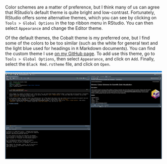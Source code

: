 Color schemes are a matter of preference, but I think many of us can
agree that RStudio’s default theme is quite bright and low-contrast.
Fortunately, RStudio offers some alternative themes, which you can see
by clicking on `Tools > Global Options` in the top ribbon menu in
RStudio. You can then select `Appearance` and change the Editor theme.

Of the default themes, the Cobalt theme is my preferred one, but I find
some of the colors to be too similar (such as the white for general text
and the light blue used for headings in `R` Markdown documents). You can
find the custom theme I use [on my GitHub
page](https://github.com/StefanoMezzini/misc/blob/main/Black%20Rmd.rstheme).
To add use this theme, go to `Tools > Global Options`, then select
`Appearance`, and click on `Add`. Finally, select the
`Black Rmd.rstheme` file, and click on `Open`.

![](figures/dark-theme-example.png)
